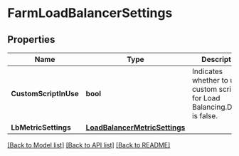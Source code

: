 # FarmLoadBalancerSettings

## Properties

Name | Type | Description | Notes
------------ | ------------- | ------------- | -------------
**CustomScriptInUse** | **bool** | Indicates whether to use custom scripts for Load Balancing.Default is false. | [optional] 
**LbMetricSettings** | [**LoadBalancerMetricSettings**](LoadBalancerMetricSettings.md) |  | [optional] 

[[Back to Model list]](../README.md#documentation-for-models) [[Back to API list]](../README.md#documentation-for-api-endpoints) [[Back to README]](../README.md)


